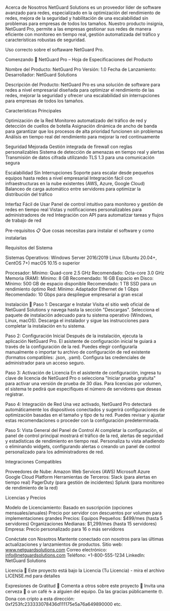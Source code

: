 Acerca de Nosotros
NetGuard Solutions es un proveedor líder de software avanzado para redes, especializado en la optimización del rendimiento de redes, mejora de la seguridad y habilitación de una escalabilidad sin problemas para empresas de todos los tamaños. Nuestro producto insignia, NetGuard Pro, permite a las empresas gestionar sus redes de manera eficiente con monitoreo en tiempo real, gestión automatizada del tráfico y características robustas de seguridad.

Uso correcto sobre el softaware NetGuard Pro.

Comenzando 🚀
NetGuard Pro – Hoja de Especificaciones del Producto

Nombre del Producto: NetGuard Pro
 Versión: 1.0 
Fecha de Lanzamiento: 
Desarrollador: NetGuard Solutions


Descripción del Producto:
 NetGuard Pro es una solución de software para redes a nivel empresarial diseñada para optimizar el rendimiento de las redes, mejorar la seguridad y ofrecer una escalabilidad sin interrupciones para empresas de todos los tamaños.

Características Principales

Optimización de la Red
Monitoreo automatizado del tráfico de red y detección de cuellos de botella
Asignación dinámica de ancho de banda para garantizar que los procesos de alta prioridad funcionen sin problemas
Análisis en tiempo real del rendimiento para mejorar la red continuamente

Seguridad Mejorada
Gestión integrada de firewall con reglas personalizables
Sistema de detección de amenazas en tiempo real y alertas
Transmisión de datos cifrada utilizando TLS 1.3 para una comunicación segura

Escalabilidad Sin Interrupciones
Soporte para escalar desde pequeños equipos hasta redes a nivel empresarial
Integración fácil con infraestructuras en la nube existentes (AWS, Azure, Google Cloud)
Balanceo de carga automático entre servidores para optimizar la distribución del tráfico

Interfaz Fácil de Usar
Panel de control intuitivo para monitoreo y gestión de redes en tiempo real
Vistas y notificaciones personalizables para administradores de red
Integración con API para automatizar tareas y flujos de trabajo de red

 
Pre-requisitos 📋
Que cosas necesitas para instalar el software y como instalarlas

Requisitos del Sistema

Sistemas Operativos:
Windows Server 2016/2019
Linux (Ubuntu 20.04+, CentOS 7+)
macOS 10.15 o superior

Procesador:
Mínimo: Quad-core 2.5 GHz
Recomendado: Octa-core 3.0 GHz
Memoria (RAM):
Mínimo: 8 GB
Recomendado: 16 GB
Espacio en Disco:
Mínimo: 500 GB de espacio disponible
Recomendado: 1 TB SSD para un rendimiento óptimo
Red:
Mínimo: Adaptador Ethernet de 1 Gbps
Recomendado: 10 Gbps para despliegue empresarial a gran escal

Instalación 🔧
Paso 1: Descargar e Instalar
Visita el sitio web oficial de NetGuard Solutions y navega hasta la sección "Descargas".
Selecciona el paquete de instalación adecuado para tu sistema operativo (Windows, Linux, macOS).
Descarga el instalador y sigue las instrucciones para completar la instalación en tu sistema.

Paso 2: Configuración Inicial
Después de la instalación, ejecuta la aplicación NetGuard Pro.
El asistente de configuración inicial te guiará a través de la configuración de la red. Puedes elegir configurarla manualmente o importar tu archivo de configuración de red existente (formatos compatibles: .json, .yaml).
Configura las credenciales de administrador para un acceso seguro.

Paso 3: Activación de Licencia
En el asistente de configuración, ingresa tu clave de licencia de NetGuard Pro o selecciona "Iniciar prueba gratuita" para activar una versión de prueba de 30 días.
Para licencias por volumen, el sistema te pedirá que especifiques el número de servidores que deseas registrar.

Paso 4: Integración de Red
Una vez activado, NetGuard Pro detectará automáticamente los dispositivos conectados y sugerirá configuraciones de optimización basadas en el tamaño y tipo de tu red.
Puedes revisar y ajustar estas recomendaciones o proceder con la configuración predeterminada.

Paso 5: Vista General del Panel de Control
Al completar la configuración, el panel de control principal mostrará el tráfico de la red, alertas de seguridad y estadísticas de rendimiento en tiempo real.
Personaliza tu vista añadiendo o eliminando widgets, configurando alertas o creando un panel de control personalizado para los administradores de red.


Integraciones Compatibles

Proveedores de Nube:
Amazon Web Services (AWS)
Microsoft Azure
Google Cloud Platform
Herramientas de Terceros:
Slack (para alertas en tiempo real)
PagerDuty (para gestión de incidentes)
Splunk (para monitoreo de rendimiento de la red)


Licencias y Precios

Modelo de Licenciamiento:
Basado en suscripción (opciones mensuales/anuales)
Precio por servidor con descuentos por volumen para implementaciones grandes
Precios:
Equipos Pequeños: $499/mes (hasta 5 servidores)
Organizaciones Medianas: $1,299/mes (hasta 15 servidores)
Empresa: Precio personalizado para 16 o más servidores


Conéctate con Nosotros
Mantente conectado con nosotros para las últimas actualizaciones y lanzamientos de productos.
Sitio web: www.netguardsolutions.com
Correo electrónico: info@netguardsolutions.com
Teléfono: +1-800-555-1234
LinkedIn: NetGuard Solutions

Licencia 📄
Este proyecto está bajo la Licencia (Tu Licencia) - mira el archivo LICENSE.md para detalles

Expresiones de Gratitud 🎁
Comenta a otros sobre este proyecto 📢
Invita una cerveza 🍺 o un café ☕ a alguien del equipo.
Da las gracias públicamente 🤓.
Dona con cripto a esta dirección: 0xf253fc233333078436d111175e5a76a649890000
etc.
